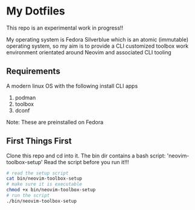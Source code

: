 # My Dotfiles

This repo is an experimental work in progress!!

My operating system is Fedora Silverblue which is an atomic (immutable) operating system, so my
aim is to provide a CLI customized toolbox work environment orientated around Neovim and associated CLI tooling

## Requirements

A modern linux OS with the following install CLI apps
1. podman
2. toolbox
3. dconf

Note: These are preinstalled on Fedora

## First Things First
Clone this repo and cd into it.
The bin dir contains a bash script: 'neovim-toolbox-setup'
Read the script before you run it!!!

```sh
# read the setup script
cat bin/neovim-toolbox-setup
# make sure it is executable
chmod +x bin/neovim-toolbox-setup
# run the script
./bin/neovim-toolbox-setup
```

<!-- The systemd timer for the associated 'language server' ensures the *latest* language server is available. -->



